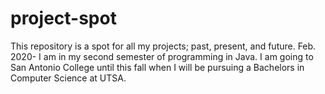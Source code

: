 # project-spot
This repository is a spot for all my projects; past, present, and future. Feb. 2020- I am in my second semester of programming in Java. I am going to San Antonio College until this fall when I will be pursuing a Bachelors in Computer Science at UTSA.
